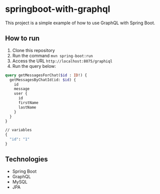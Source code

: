# springboot-with-graphql

This project is a simple example of how to use GraphQL with Spring Boot.

## How to run

1. Clone this repository
2. Run the command `mvn spring-boot:run`
3. Access the URL `http://localhost:8075/graphiql`
4. Run the query below:

```graphql
query getMessagesForChat($id : ID!) {
  getMessagesByChatId(id: $id) {
    id
    message
    user {
      id
      firstName
      lastName
    }
  }
}

// variables
{
  "id": "1"
}
```

## Technologies
- Spring Boot
- GraphQL
- MySQL
- JPA
